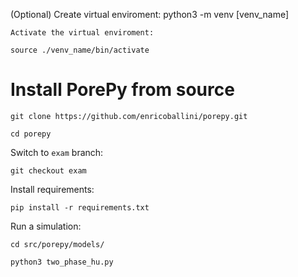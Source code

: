 (Optional) Create virtual enviroment:
python3 -m venv [venv_name]

    Activate the virtual enviroment:
    
    source ./venv_name/bin/activate

# Install PorePy from source
    git clone https://github.com/enricoballini/porepy.git

    cd porepy

Switch to `exam` branch:

    git checkout exam

Install requirements:

    pip install -r requirements.txt

Run a simulation:

    cd src/porepy/models/

    python3 two_phase_hu.py

